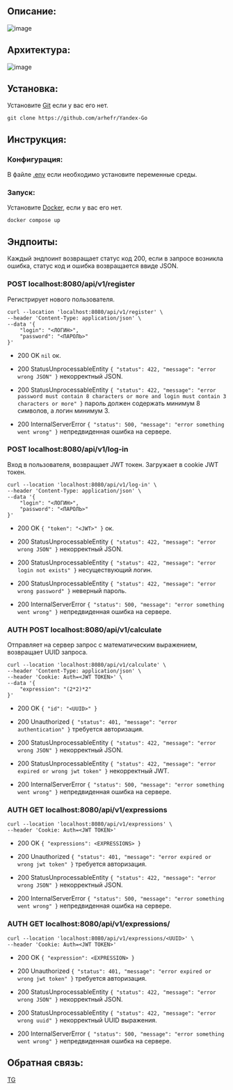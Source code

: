 ## Описание:
![image](https://github.com/user-attachments/assets/c8edc1dd-a1db-4d6a-ab70-299364d7fb0d)

## Архитектура:
![image](https://github.com/user-attachments/assets/be330bfa-38b1-4198-86c3-7060688f83c6)


## Установка:
Установите [Git](https://git-scm.com) если у вас его нет.
```
git clone https://github.com/arhefr/Yandex-Go
```
## Инструкция:
### Конфигурация:
В файле [.env](.env) если необходимо установите переменные среды.
### Запуск:
Установите [Docker](https://www.docker.com), если у вас его нет.
```
docker compose up
```

## Эндпоиты:
Каждый эндпоинт возвращает статус код 200, если в запросе возникла ошибка, статус код и ошибка возвращается ввиде JSON.
### **POST localhost:8080/api/v1/register** 
Регистрирует нового пользователя.
``` curl
curl --location 'localhost:8080/api/v1/register' \
--header 'Content-Type: application/json' \
--data '{
    "login": "<ЛОГИН>",
    "password": "<ПАРОЛЬ>"
}'
```
- 200 OK ```nil``` ок.
  
- 200 StatusUnprocessableEntity ```{
    "status": 422,
    "message": "error wrong JSON"
}``` некорректный JSON.

- 200 StatusUnprocessableEntity ```{
    "status": 422,
    "message": "error password must contain 8 characters or more and login must contain 3 characters or more"
}``` пароль должен содержать минимум 8 символов, а логин минимум 3.

- 200 InternalServerError ```{
    "status": 500,
    "message": "error something went wrong"
}``` непредвиденная ошибка на сервере.
  
### **POST localhost:8080/api/v1/log-in**
Вход в пользователя, возвращает JWT токен. Загружает в cookie JWT токен. 
``` curl
curl --location 'localhost:8080/api/v1/log-in' \
--header 'Content-Type: application/json' \
--data '{
    "login": "<ЛОГИН>",
    "password": "<ПАРОЛЬ>"
}'
```
- 200 OK ```{
  "token": "<JWT>"
}``` ок.
  
- 200 StatusUnprocessableEntity ```{
    "status": 422,
    "message": "error wrong JSON"
}``` некорректный JSON.

- 200 StatusUnprocessableEntity ```{
    "status": 422,
    "message": "error login not exists"
}``` несуществующий логин.

- 200 StatusUnprocessableEntity ```{
    "status": 422,
    "message": "error wrong password"
}``` неверный пароль.

- 200 InternalServerError ```{
    "status": 500,
    "message": "error something went wrong"
}``` непредвиденная ошибка на сервере.
  
### **AUTH POST localhost:8080/api/v1/calculate**
Отправляет на сервер запрос с математическим выражением, возвращает UUID запроса.
``` curl
curl --location 'localhost:8080/api/v1/calculate' \
--header 'Content-Type: application/json' \
--header 'Cookie: Auth=<JWT TOKEN>' \
--data '{
    "expression": "(2*2)*2"
}'
```

- 200 OK ```{
  "id": "<UUID>"
}```

- 200 Unauthorized ```{
    "status": 401,
    "message": "error authentication"
}``` требуется авторизация.

- 200 StatusUnprocessableEntity ```{
    "status": 422,
    "message": "error wrong JSON"
}``` некорректный JSON.

- 200 StatusUnprocessableEntity ```{
    "status": 422,
    "message": "error expired or wrong jwt token"
}``` некорректный JWT.

- 200 InternalServerError ```{
    "status": 500,
    "message": "error something went wrong"
}``` непредвиденная ошибка на сервере.
  
### **AUTH GET localhost:8080/api/v1/expressions**
``` curl
curl --location 'localhost:8080/api/v1/expressions' \
--header 'Cookie: Auth=<JWT TOKEN>'
```

- 200 OK ```{
  "expressions": <EXPRESSIONS>
}```

- 200 Unauthorized ```{
    "status": 401,
    "message": "error expired or wrong jwt token"
}``` требуется авторизация.

- 200 StatusUnprocessableEntity ```{
    "status": 422,
    "message": "error wrong JSON"
}``` некорректный JSON.

- 200 InternalServerError ```{
    "status": 500,
    "message": "error something went wrong"
}``` непредвиденная ошибка на сервере.

  
### **AUTH GET localhost:8080/api/v1/expressions/<UUID>** 
``` curl
curl --location 'localhost:8080/api/v1/expressions/<UUID>' \
--header 'Cookie: Auth=<JWT TOKEN>'
```

- 200 OK ```{
  "expression": <EXPRESSION>
}```

- 200 Unauthorized ```{
    "status": 401,
    "message": "error expired or wrong jwt token"
}``` требуется авторизация.

- 200 StatusUnprocessableEntity ```{
    "status": 422,
    "message": "error wrong JSON"
}``` некорректный JSON.

- 200 StatusUnprocessableEntity ```{
    "status": 422,
    "message": "error wrong uuid"
}``` некорректный UUID выражения.

- 200 InternalServerError ```{
    "status": 500,
    "message": "error something went wrong"
}``` непредвиденная ошибка на сервере.

## Обратная связь:
[TG](https://t.me/arhefrr)
